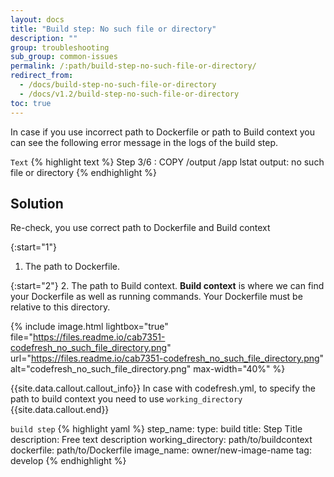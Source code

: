 ```yaml
---
layout: docs
title: "Build step: No such file or directory"
description: ""
group: troubleshooting
sub_group: common-issues
permalink: /:path/build-step-no-such-file-or-directory/
redirect_from:
  - /docs/build-step-no-such-file-or-directory
  - /docs/v1.2/build-step-no-such-file-or-directory
toc: true
---
```


In case if you use incorrect path to Dockerfile or path to Build context you can see the following error message in the logs of the build step.

  `Text`
{% highlight text %}
Step 3/6 : COPY /output /app
lstat output: no such file or directory
{% endhighlight %}

## Solution
Re-check, you use correct path to Dockerfile and Build context

{:start="1"}
1. The path to Dockerfile.

{:start="2"}
2. The path to Build context. 
**Build context** is where we can find your Dockerfile as well as running commands. Your Dockerfile must be relative to this directory.

{% include 
image.html 
lightbox="true" 
file="https://files.readme.io/cab7351-codefresh_no_such_file_directory.png" 
url="https://files.readme.io/cab7351-codefresh_no_such_file_directory.png"
alt="codefresh_no_such_file_directory.png" 
max-width="40%"
%}

{{site.data.callout.callout_info}}
In case with codefresh.yml, to specify the path to build context you need to use `working_directory`
{{site.data.callout.end}}

  `build step`
{% highlight yaml %}
step_name:
  type: build
  title: Step Title
  description: Free text description
  working_directory: path/to/buildcontext
  dockerfile: path/to/Dockerfile
  image_name: owner/new-image-name
  tag: develop
{% endhighlight %}
